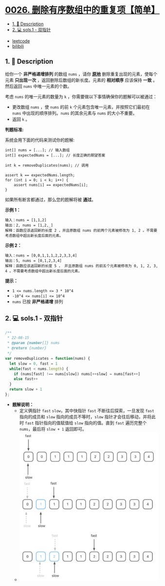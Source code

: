 # [0026. 删除有序数组中的重复项【简单】](https://github.com/Tdahuyou/leetcode/tree/main/0026.%20%E5%88%A0%E9%99%A4%E6%9C%89%E5%BA%8F%E6%95%B0%E7%BB%84%E4%B8%AD%E7%9A%84%E9%87%8D%E5%A4%8D%E9%A1%B9%E3%80%90%E7%AE%80%E5%8D%95%E3%80%91)

<!-- region:toc -->
- [1. 📝 Description](#1--description)
- [2. 💻 sols.1 - 双指针](#2--sols1---双指针)
<!-- endregion:toc -->
- [leetcode](https://leetcode.cn/problems/remove-duplicates-from-sorted-array)
- [bilibili](https://www.bilibili.com/video/BV1DivNejEb1/)

## 1. 📝 Description

给你一个 **非严格递增排列** 的数组 `nums` ，请你 **[原地](http://baike.baidu.com/item/%E5%8E%9F%E5%9C%B0%E7%AE%97%E6%B3%95)** 删除重复出现的元素，使每个元素 **只出现一次** ，返回删除后数组的新长度。元素的 **相对顺序** 应该保持 **一致** 。然后返回 `nums` 中唯一元素的个数。

考虑 `nums` 的唯一元素的数量为 `k` ，你需要做以下事情确保你的题解可以被通过：

- 更改数组 `nums` ，使 `nums` 的前 `k` 个元素包含唯一元素，并按照它们最初在 `nums` 中出现的顺序排列。`nums` 的其余元素与 `nums` 的大小不重要。
- 返回 `k` 。

**判题标准:**

系统会用下面的代码来测试你的题解:
```
int[] nums = [...]; // 输入数组
int[] expectedNums = [...]; // 长度正确的期望答案

int k = removeDuplicates(nums); // 调用

assert k == expectedNums.length;
for (int i = 0; i < k; i++) {
    assert nums[i] == expectedNums[i];
}
```
如果所有断言都通过，那么您的题解将被 **通过**。

**示例 1：**
```
输入：nums = [1,1,2]
输出：2, nums = [1,2,_]
解释：函数应该返回新的长度 2 ，并且原数组 nums 的前两个元素被修改为 1, 2 。不需要考虑数组中超出新长度后面的元素。
```

**示例 2：**
```
输入：nums = [0,0,1,1,1,2,2,3,3,4]
输出：5, nums = [0,1,2,3,4]
解释：函数应该返回新的长度 5 ， 并且原数组 nums 的前五个元素被修改为 0, 1, 2, 3, 4 。不需要考虑数组中超出新长度后面的元素。
```

**提示：**

- `1 <= nums.length <= 3 * 10^4`
- `-10^4 <= nums[i] <= 10^4`
- `nums` 已按 **非严格递增** 排列

## 2. 💻 sols.1 - 双指针

```js
/**
 * 22-08-15
 * @param {number[]} nums
 * @return {number}
 */
var removeDuplicates = function(nums) {
  let slow = 0, fast = 1
  while(fast < nums.length) {
    if (nums[fast] !== nums[slow]) nums[++slow] = nums[fast++]
    else fast++
  }
  return slow + 1
};
```

- **题解说明：**
  - 定义俩指针 `fast` `slow`，其中快指针 `fast` 不断往后探索，一旦发现 `fast` 指向的成员和 `slow` 指向的成员不等时，`slow` 指针才会往后移动，并将此时 `fast` 指针指向的值赋值给 `slow` 指向的值。直到 `fast` 遍历完整个 `nums`，最后将 `slow + 1` 返回即可。
  - ![](assets/2024-11-10-14-21-40.png)








